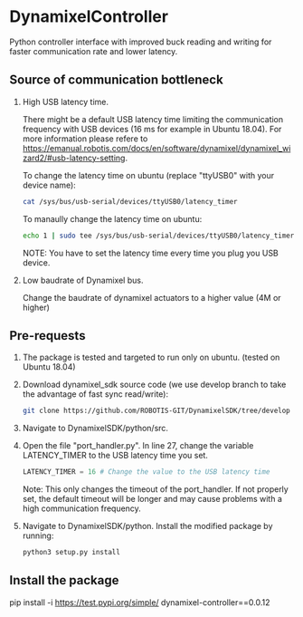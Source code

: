 # DynamixelController
Python controller interface with improved buck reading and writing for faster communication rate and lower latency.

## Source of communication bottleneck

1. High USB latency time.

    There might be a default USB latency time limiting the communication frequency with USB devices (16 ms for example in Ubuntu 18.04).
    For more information please refere to https://emanual.robotis.com/docs/en/software/dynamixel/dynamixel_wizard2/#usb-latency-setting.

    To change the latency time on ubuntu (replace "ttyUSB0" with your device name):

    ```bash
    cat /sys/bus/usb-serial/devices/ttyUSB0/latency_timer 
    ```

    To manaully change the latency time on ubuntu:
    ```bash
    echo 1 | sudo tee /sys/bus/usb-serial/devices/ttyUSB0/latency_timer
    ```

    NOTE: You have to set the latency time every time you plug you USB device.

1. Low baudrate of Dynamixel bus.

    Change the baudrate of dynamixel actuators to a higher value (4M or higher)

## Pre-requests

1. The package is tested and targeted to run only on ubuntu. (tested on Ubuntu 18.04)
1. Download dynamixel_sdk source code (we use develop branch to take the advantage of fast sync read/write):
    ```bash
    git clone https://github.com/ROBOTIS-GIT/DynamixelSDK/tree/develop
    ```
1. Navigate to DynamixelSDK/python/src.
1. Open the file "port_handler.py". In line 27, change the variable LATENCY_TIMER to the USB latency time you set.
    ```python
    LATENCY_TIMER = 16 # Change the value to the USB latency time
    ```
    Note: This only changes the timeout of the port_handler. If not properly set, the default timeout will be longer and may cause problems with a high communication frequency.

1. Navigate to DynamixelSDK/python. Install the modified package by running:
    ```bash
    python3 setup.py install
    ```

## Install the package
pip install -i https://test.pypi.org/simple/ dynamixel-controller==0.0.12




